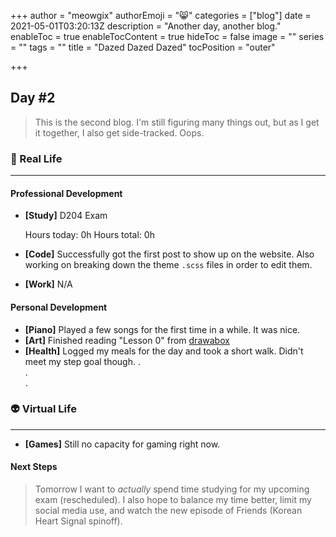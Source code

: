 +++
author = "meowgix"
authorEmoji = "😸"
categories = ["blog"]
date = 2021-05-01T03:20:13Z
description = "Another day, another blog."
enableToc = true
enableTocContent = true
hideToc = false
image = ""
series = ""
tags = ""
title = "Dazed Dazed Dazed"
tocPosition = "outer"

+++
## Day #2

> This is the second blog. I'm still figuring many things out, but as I get it together, I also get side-tracked. Oops.

### 🌱 Real Life

***

#### Professional Development

* **\[Study\]**  D204 Exam

    Hours today: 0h
    Hours total: 0h

* **\[Code\]**  Successfully got the first post to show up on the website. Also working on breaking down the theme `.scss` files in order to edit them.
* **\[Work\]**  N/A

#### Personal Development

* **\[Piano\]**  Played a few songs for the first time in a while. It was nice.
* **\[Art\]**  Finished reading "Lesson 0" from [drawabox](https:\\drawabox.com)
* **\[Health\]**  Logged my meals for the day and took a short walk. Didn't meet my step goal though.
.  
.  
.

### 👽 Virtual Life

***

* **\[Games\]**  Still no capacity for gaming right now.

#### Next Steps

> Tomorrow I want to _actually_ spend time studying for my upcoming exam (rescheduled). I also hope to balance my time better, limit my social media use, and watch the new episode of Friends (Korean Heart Signal spinoff).
